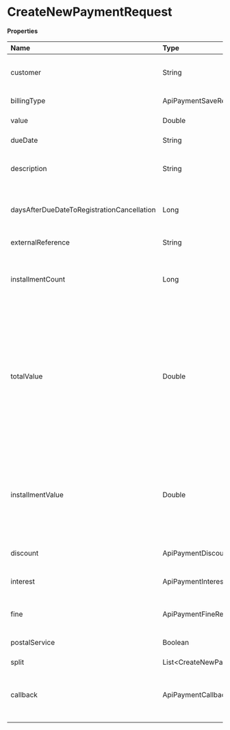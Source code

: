 # CreateNewPaymentRequest

**Properties**

| Name                                       | Type                                 | Required | Description                                                                                                                                                                                                                        |
| :----------------------------------------- | :----------------------------------- | :------- | :--------------------------------------------------------------------------------------------------------------------------------------------------------------------------------------------------------------------------------- |
| customer                                   | String                               | ✅       | Unique customer identifier in Asaas                                                                                                                                                                                                |
| billingType                                | ApiPaymentSaveRequestBillingType     | ✅       | Payment billing type                                                                                                                                                                                                               |
| value                                      | Double                               | ✅       | Payment amount                                                                                                                                                                                                                     |
| dueDate                                    | String                               | ✅       | Payment due date                                                                                                                                                                                                                   |
| description                                | String                               | ❌       | Payment description (max. 500 characters)                                                                                                                                                                                          |
| daysAfterDueDateToRegistrationCancellation | Long                                 | ❌       | Days after registration cancellation deadline (only for bank slip)                                                                                                                                                                 |
| externalReference                          | String                               | ❌       | Free search field                                                                                                                                                                                                                  |
| installmentCount                           | Long                                 | ❌       | Number of installments (only in the case of installment payment)                                                                                                                                                                   |
| totalValue                                 | Double                               | ❌       | Enter the total amount of a charge that will be paid in installments (only in the case of an installment charge). If this field is sent, the installmentValue is not necessary, the calculation per installment will be automatic. |
| installmentValue                           | Double                               | ❌       | Value of each installment (only in the case of installment payment). Send this field if you want to define the value of each installment.                                                                                          |
| discount                                   | ApiPaymentDiscountDto                | ❌       | Discount information                                                                                                                                                                                                               |
| interest                                   | ApiPaymentInterestRequestDto         | ❌       | Interest information for payment after due date                                                                                                                                                                                    |
| fine                                       | ApiPaymentFineRequestDto             | ❌       | Fine information for payment after due date                                                                                                                                                                                        |
| postalService                              | Boolean                              | ❌       | Define whether the payment will be sent via post                                                                                                                                                                                   |
| split                                      | List\<CreateNewPaymentRequestSplit\> | ❌       | Split Settings                                                                                                                                                                                                                     |
| callback                                   | ApiPaymentCallbackRequestDto         | ❌       | Automatic redirection information after the payment of the link payment                                                                                                                                                            |

<!-- This file was generated by liblab | https://liblab.com/ -->
